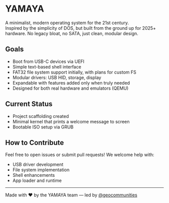 # YAMAYA

A minimalist, modern operating system for the 21st century.  
Inspired by the simplicity of DOS, but built from the ground up for 2025+ hardware. No legacy bloat, no SATA, just clean, modular design.

## Goals

- Boot from USB-C devices via UEFI
- Simple text-based shell interface
- FAT32 file system support initially, with plans for custom FS
- Modular drivers: USB HID, storage, display
- Expandable with features added only when truly needed
- Designed for both real hardware and emulators (QEMU)

## Current Status

- Project scaffolding created
- Minimal kernel that prints a welcome message to screen
- Bootable ISO setup via GRUB

## How to Contribute

Feel free to open issues or submit pull requests! We welcome help with:

- USB driver development
- File system implementation
- Shell enhancements
- App loader and runtime

---

Made with ❤️ by the YAMAYA team — led by [@geocommunities](https://github.com/geocommunities)

